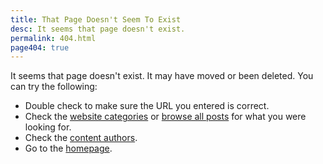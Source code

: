 ```yaml
---
title: That Page Doesn't Seem To Exist
desc: It seems that page doesn't exist.
permalink: 404.html
page404: true
---
```


It seems that page doesn't exist. It may have moved or been deleted. You can try the following:

* Double check to make sure the URL you entered is correct.
* Check the [website categories](/categories/) or [browse all posts](/posts/) for what you were looking for.
* Check the [content authors](/authors/).
* Go to the [homepage](/).